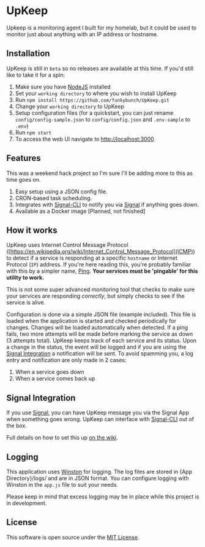 # UpKeep
Upkeep is a monitoring agent I built for my homelab, but it could be used to monitor just about anything with an IP address or hostname.

## Installation
UpKeep is still in `beta` so no releases are available at this time.  If you'd still like to take it for a spin:
1. Make sure you have [NodeJS](https://nodejs.org/) installed
2. Set your `working directory` to where you wish to install UpKeep
3. Run `npm install https://github.com/funkybunch/UpKeep.git`
4. Change your `working directory` to UpKeep
5. Setup configuration files (for a quickstart, you can just rename `config/config-sample.json` to `config/config.json` and `.env-sample` to `.env`)
6. Run `npm start`
7. To access the web UI navigate to [http://localhost:3000](http://localhost:3000)

## Features
This was a weekend hack project so I'm sure I'll be adding more to this as time goes on.
1. Easy setup using a JSON config file.
2. CRON-based task scheduling.
3. Integrates with [Signal-CLI](https://github.com/AsamK/signal-cli) to notify you via [Signal](https://signal.org/) if anything goes down.
4. Available as a Docker image [Planned, not finished]

## How it works
UpKeep uses Internet Control Message Protocol ([https://en.wikipedia.org/wiki/Internet_Control_Message_Protocol](ICMP)) to detect if a service is responding at a specific `hostname` or Internet Protocol (`IP`) address.  If you're here reading this, you're probably familiar with this by a simpler name, [Ping](https://en.wikipedia.org/wiki/Ping_(networking_utility)).  **Your services must be 'pingable' for this utility to work.**

This is not some super advanced monitoring tool that checks to make sure your services are responding _correctly_, but simply checks to see if the service is alive.

Configuration is done via a simple JSON file (example included).  This file is loaded when the application is started and checked periodically for changes.  Changes will be loaded automatically when detected.  If a ping fails, two more attempts will be made before marking the service as down (3 attempts total).  UpKeep keeps track of each service and its status.  Upon a change in the status, the event will be logged and if you are using the [Signal Integration](#Signal-Integration) a notification will be sent.  To avoid spamming you, a log entry and notification are only made in 2 cases:
1. When a service goes down
2. When a service comes back up

## Signal Integration
If you use [Signal](https://signal.org/), you can have UpKeep message you via the Signal App when something goes wrong.  UpKeep can interface with [Signal-CLI](https://github.com/AsamK/signal-cli) out of the box.

Full details on how to set this up [on the wiki](https://github.com/funkybunch/UpKeep/wiki/Signal-Integration-Help).

## Logging
This application uses [Winston](https://github.com/winstonjs/winston) for logging.  The log files are stored in {App Directory}/logs/ and are in JSON format.  You can configure logging with Winston in the `app.js` file to suit your needs.

Please keep in mind that excess logging may be in place while this project is in development.

## License
This software is open source under the [MIT License](https://github.com/funkybunch/UpKeep/blob/master/LICENSE).
